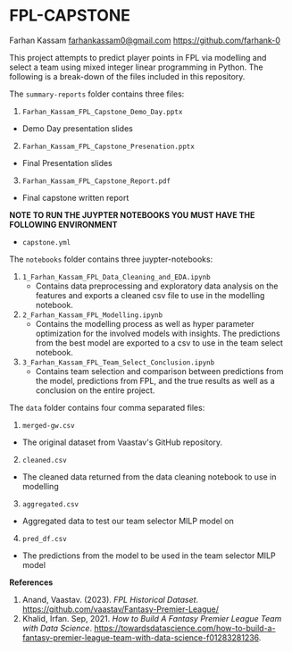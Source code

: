 # FPL-CAPSTONE

Farhan Kassam 
farhankassam0@gmail.com
https://github.com/farhank-0

This project attempts to predict player points in FPL via modelling and select a team using mixed integer linear programming in Python. The following is a break-down of the files included in this repository.

The `summary-reports` folder contains three files:

1. `Farhan_Kassam_FPL_Capstone_Demo_Day.pptx` <br>
  - Demo Day presentation slides
2. `Farhan_Kassam_FPL_Capstone_Presenation.pptx` <br>
  - Final Presentation slides
3. `Farhan_Kassam_FPL_Capstone_Report.pdf` <br>
  - Final capstone written report

**NOTE TO RUN THE JUYPTER NOTEBOOKS YOU MUST HAVE THE FOLLOWING ENVIRONMENT**
- `capstone.yml` 

The `notebooks` folder contains three juypter-notebooks:

1. `1_Farhan_Kassam_FPL_Data_Cleaning_and_EDA.ipynb` <br>
    - Contains data preprocessing and exploratory data analysis on the features and exports a cleaned csv file to use in the modelling notebook.
2. `2_Farhan_Kassam_FPL_Modelling.ipynb` <br>
    - Contains the modelling process as well as hyper parameter optimization for the involved models with insights. The predictions from the best model are exported to a csv to use in the team select notebook.
3. `3_Farhan_Kassam_FPL_Team_Select_Conclusion.ipynb` <br>
    - Contains team selection and comparison between predictions from the model, predictions from FPL, and the true results as well as a conclusion on the entire project.

The `data` folder contains four comma separated files:

1. `merged-gw.csv` <br>
  - The original dataset from Vaastav's GitHub repository.
2. `cleaned.csv` <br>
  - The cleaned data returned from the data cleaning notebook to use in modelling
3. `aggregated.csv` <br>
  - Aggregated data to test our team selector MILP model on
4. `pred_df.csv` <br>
  - The predictions from the model to be used in the team selector MILP model

**References**
1. Anand, Vaastav. (2023). <i>FPL Historical Dataset</i>. https://github.com/vaastav/Fantasy-Premier-League/
2. Khalid, Irfan. Sep, 2021. <i>How to Build A Fantasy Premier League Team with Data Science</i>. https://towardsdatascience.com/how-to-build-a-fantasy-premier-league-team-with-data-science-f01283281236.